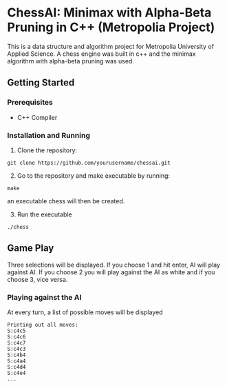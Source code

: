 # ChessAI: Minimax with Alpha-Beta Pruning in C++ (Metropolia Project)

This is a data structure and algorithm project for Metropolia University of Applied Science. A chess engine was built in c++ and the minimax algorithm with alpha-beta pruning was used.


## Getting Started

### Prerequisites

- C++ Compiler 

### Installation and Running

1. Clone the repository:
```
git clone https://github.com/yourusername/chessai.git
```


2. Go to the repository and make executable by running:
```
make
```

 an executable chess will then be created.

3. Run the executable
```
./chess
```


## Game Play

Three selections will be displayed. If you choose 1 and hit enter, AI will play against AI.
If you choose 2 you will play against the AI as white and if you choose 3, vice versa.

### Playing against the AI

At every turn, a list of possible moves will be displayed
```
Printing out all moves: 
S:c4c5
S:c4c6
S:c4c7
S:c4c3
S:c4b4
S:c4a4
S:c4d4
S:c4e4
...
```

